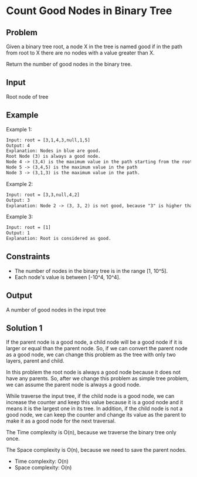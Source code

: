 # Count Good Nodes in Binary Tree

## Problem

Given a binary tree root, a node X in the tree is named good if in the path from root to X there are no nodes with a value greater than X.

Return the number of good nodes in the binary tree.

## Input

Root node of tree

## Example

Example 1:

```txt
Input: root = [3,1,4,3,null,1,5]
Output: 4
Explanation: Nodes in blue are good.
Root Node (3) is always a good node.
Node 4 -> (3,4) is the maximum value in the path starting from the root.
Node 5 -> (3,4,5) is the maximum value in the path
Node 3 -> (3,1,3) is the maximum value in the path.
```

Example 2:

```txt
Input: root = [3,3,null,4,2]
Output: 3
Explanation: Node 2 -> (3, 3, 2) is not good, because "3" is higher than it.
```

Example 3:

```txt
Input: root = [1]
Output: 1
Explanation: Root is considered as good.
```

## Constraints

* The number of nodes in the binary tree is in the range [1, 10^5].
* Each node's value is between [-10^4, 10^4].

## Output

A number of good nodes in the input tree

## Solution 1

If the parent node is a good node, a child node will be a good node if it is larger or equal than the parent node. So, if we can convert the parent node as a good node, we can change this problem as the tree with only two layers, parent and child.

In this problem the root node is always a good node because it does not have any parents. So, after we change this problem as simple tree problem, we can assume the parent node is always a good node.

While traverse the input tree, if the child node is a good node, we can increase the counter and keep this value because it is a good node and it means it is the largest one in its tree.
In addition, if the child node is not a good node, we can keep the counter and change its value as the parent to make it as a good node for the next traversal.

The Time complexity is O(n), because we traverse the binary tree only once.

The Space complexity is O(n), because we need to save the parent nodes.

* Time complexity: O(n)
* Space complexity: O(n)
